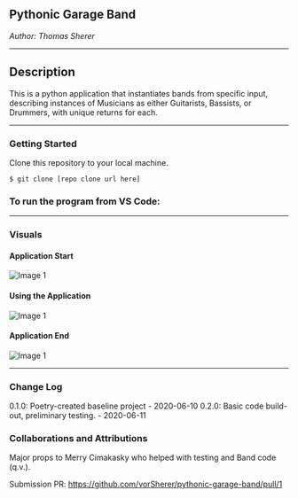 ## Pythonic Garage Band

*Author: Thomas Sherer*

---

## Description

This is a python application that instantiates bands from specific input, describing instances of Musicians as either Guitarists, Bassists, or Drummers, with unique returns for each.

---

### Getting Started
Clone this repository to your local machine.

```
$ git clone [repo clone url here]
```

### To run the program from VS Code:
<!-- Select ```File``` -> ```Open``` -> ```Project/Solution```

Next navigate to the location into which you cloned the Repository.

Double click on the ```Lab01-About-Me``` directory.

Then select and open ```AboutMe.py``` -->

---

### Visuals
<!-- 
***[Add screenshots of your application in action]***
 -->

#### Application Start
![Image 1](https://via.placeholder.com/750x500)
#### Using the Application
![Image 1](https://via.placeholder.com/750x500)
#### Application End
![Image 1](https://via.placeholder.com/750x500)

---

### Change Log
<!-- 
***[The change log will list any changes made to the code base. This includes any changes from TA/Instructor feedback]***  
1.3: *Added summary comments to the methods* - 8 Nov 2010  
1.2: *Changed variable names to follow proper convention* - 6 Nov 2010  
1.1: *Added a Try/Catch/Finally for Question 2* - 5 Nov 2010  
 -->
0.1.0: Poetry-created baseline project - 2020-06-10
0.2.0: Basic code build-out, preliminary testing. - 2020-06-11

### Collaborations and Attributions
Major props to Merry Cimakasky who helped with testing and Band code (q.v.).


Submission PR: https://github.com/vorSherer/pythonic-garage-band/pull/1
